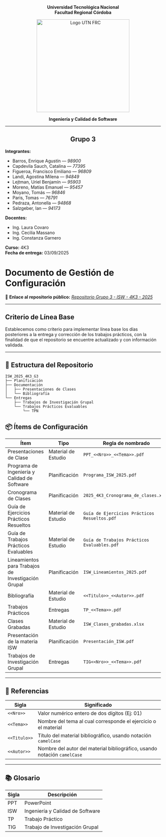 <div align="center">

**Universidad Tecnológica Nacional**  
**Facultad Regional Córdoba**

<img src="https://th.bing.com/th/id/R.3778916560e5bc57cfb9ad7b45f4c382?rik=zqcHRRnS3sT4DQ&riu=http%3a%2f%2fresidenciasladocta.com.ar%2fassets%2fimages%2flogo-utn-frc-361x144.png&ehk=llD8e5d%2bWpzLv7q4dNBFZb3lPuz%2b%2fH9nuZi9C%2fHfLoI%3d&risl=&pid=ImgRaw&r=0" alt="Logo UTN FRC" width="300"/>

**Ingeniería y Calidad de Software**

</div>

---

<div align="center">

## Grupo 3

</div>

**Integrantes:**

- Barros, Enrique Agustín — *98900*  
- Capdevila Sauch, Catalina — *77395*  
- Figueroa, Francisco Emiliano — *96809*  
- Landi, Agostina Milena — *94849*  
- Lejtman, Uriel Benjamín — *95903*  
- Moreno, Matías Emanuel — *95457*  
- Moyano, Tomás — *96846*  
- Paris, Tomas — *76791*  
- Pedraza, Antonella — *94868*  
- Salzgeber, Ian — *94173*

**Docentes:**  
- Ing. Laura Covaro  
- Ing. Cecilia Massano  
- Ing. Constanza Garnero  

**Curso:** 4K3  
**Fecha de entrega:** 03/09/2025  

 # **Documento de Gestión de Configuración**

🔗 **Enlace al repositorio público:** [*Repositorio Grupo 3 - ISW - 4K3 - 2025*](https://github.com/agoslandi15/ISW_2025_4K3_G3)

</div>

---

## Criterio de Línea Base

Establecemos como criterio para implementar línea base los días posteriores a la entrega y corrección de los trabajos prácticos, con la finalidad de que el repositorio se encuentre actualizado y con información validada.

---

## 📁 Estructura del Repositorio

```
ISW_2025_4K3_G3
├── Planificación
├── Documentación
│   ├── Presentaciones de Clases
│   └── Bibliografía
└── Entregas
    ├── Trabajos de Investigación Grupal
    └── Trabajos Prácticos Evaluables
        └── TPN
```

## 📦 Ítems de Configuración

| Ítem                                           | Tipo                 | Regla de nombrado                          | Ubicación                                                                 |
|-----------------------------------------------|----------------------|--------------------------------------------|---------------------------------------------------------------------------|
| Presentaciones de Clase                       | Material de Estudio  | `PPT_<<Nro>>_<<Tema>>.pdf`                | `ISW_2025_4K3_G3/Documentacion/Presentaciones de Clases/`                |
| Programa de Ingeniería y Calidad de Software  | Planificación        | `Programa_ISW_2025.pdf`                    | `ISW_2025_4K3_G3/Planificación/`                                          |
| Cronograma de Clases                          | Planificación        | `2025_4K3_Cronograma_de_clases.xlsx`       | `ISW_2025_4K3_G3/Planificación/`                                          |
| Guía de Ejercicios Prácticos Resueltos        | Material de Estudio  | `Guía de Ejercicios Prácticos Resueltos.pdf` | `ISW_2025_4K3_G3/Documentacion/`                                     |
| Guía de Trabajos Prácticos Evaluables         | Material de Estudio  | `Guía de Trabajos Prácticos Evaluables.pdf` | `ISW_2025_4K3_G3/Documentacion/`                                     |
| Lineamientos para Trabajos de Investigación Grupal   | Planificación        | `ISW_Lineamientos_2025.pdf`                | `ISW_2025_4K3_G3/Entregas/Trabajos de Investigacion Grupal/`             |
| Bibliografía                                  | Material de Estudio  | `<<Titulo>>_<<Autor>>.pdf`                 | `ISW_2025_4K3_G3/Documentacion/Bibliografía/`                             |
| Trabajos Prácticos                            | Entregas             | `TP_<<Tema>>.pdf`                          | `ISW_2025_4K3_G3/Entregas/`                                               |
| Clases Grabadas                                | Material de Estudio  | `ISW_Clases_grabadas.xlsx`                 | `ISW_2025_4K3_G3/Documentación/`                                          |
| Presentación de la materia ISW                | Planificación        | `Presentación_ISW.pdf`                     | `ISW_2025_4K3_G3/Planificación/`                                          |
| Trabajos de Investigación Grupal              | Entregas             | `TIG<<Nro>>_<<Tema>>.pdf`                  | `ISW_2025_4K3_G3/Entregas/Trabajos de Investigación Grupal/`             |

---

## 🧾 Referencias

| Sigla       | Significado                                                                 |
|-------------|------------------------------------------------------------------------------|
| `<<Nro>>`   | Valor numérico entero de dos dígitos (Ej: 01)                               |
| `<<Tema>>`  | Nombre del tema al cual corresponde el ejercicio o el material              |
| `<<Titulo>>`| Título del material bibliográfico, usando notación `camelCase`              |
| `<<Autor>>` | Nombre del autor del material bibliográfico, usando notación `camelCase`    |

---

## 📚 Glosario

| Sigla | Descripción                             |
|-------|-----------------------------------------|
| PPT   | PowerPoint                              |
| ISW   | Ingeniería y Calidad de Software        |
| TP    | Trabajo Práctico                        |
| TIG   | Trabajo de Investigación Grupal         |

